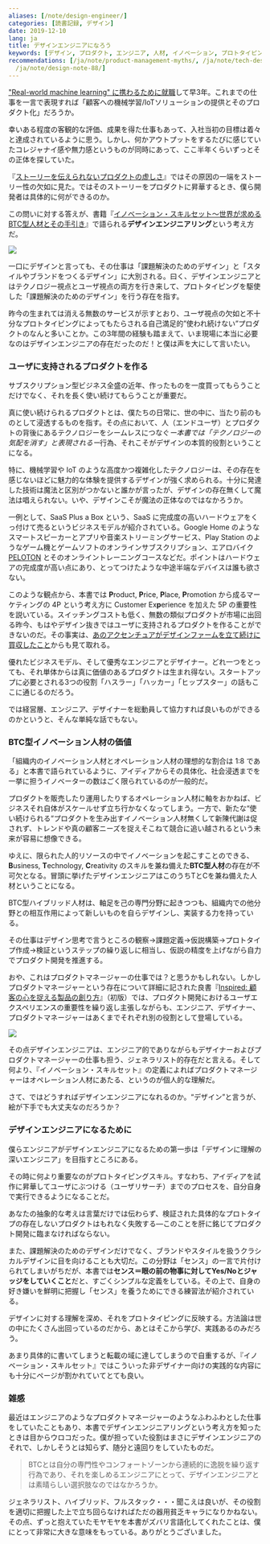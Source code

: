 ```yaml
---
aliases: [/note/design-engineer/]
categories: [読書記録, デザイン]
date: 2019-12-10
lang: ja
title: デザインエンジニアになろう
keywords: [デザイン, プロダクト, エンジニア, 人材, イノベーション, プロトタイピング, c型, 本書, プロダクトマネージャー, 魔法]
recommendations: [/ja/note/product-management-myths/, /ja/note/tech-design-story/,
  /ja/note/design-note-88/]
---
```


["Real-world machine learning" に携わるために就職](/note/master-graduate/)して早3年。これまでの仕事を一言で表現すれば「顧客への機械学習/IoTソリューションの提供とそのプロダクト化」だろうか。

幸いある程度の客観的な評価、成果を得た仕事もあって、入社当初の目標は着々と達成されているように思う。しかし、何かアウトプットをするたびに感じていたコレジャナイ感や無力感というものが同時にあって、ここ半年くらいずっとその正体を探していた。

『[ストーリーを伝えられないプロダクトの虚しさ](/note/tech-design-story/)』ではその原因の一端をストーリー性の欠如に見た。ではそのストーリーをプロダクトに昇華するとき、僕ら開発者は具体的に何ができるのか。

この問いに対する答えが、書籍『[イノベーション・スキルセット～世界が求めるBTC型人材とその手引き](https://amzn.to/2B8p6FR)』で語られる**デザインエンジニアリング**という考え方だ。

<a href="https://www.amazon.co.jp/dp/B07WRJ2C5Y/ref=as_li_ss_il?_encoding=UTF8&btkr=1&linkCode=li2&tag=takuti-22&linkId=5d6f850250daf47a6ea6a83014c60290&language=ja_JP" target="_blank"><img border="0" src="//ws-fe.amazon-adsystem.com/widgets/q?_encoding=UTF8&ASIN=B07WRJ2C5Y&Format=_SL160_&ID=AsinImage&MarketPlace=JP&ServiceVersion=20070822&WS=1&tag=takuti-22&language=ja_JP" ></a><img src="https://ir-jp.amazon-adsystem.com/e/ir?t=takuti-22&language=ja_JP&l=li2&o=9&a=B07WRJ2C5Y" width="1" height="1" border="0" alt="" style="border:none !important; margin:0px !important;" />

一口にデザインと言っても、その仕事は「課題解決のためのデザイン」と「スタイルやブランドをつくるデザイン」に大別される。曰く、デザインエンジニアとはテクノロジー視点とユーザ視点の両方を行き来して、プロトタイピングを駆使した「課題解決のためのデザイン」を行う存在を指す。

昨今の生まれては消える無数のサービスが示すとおり、ユーザ視点の欠如と不十分なプロトタイピングによってもたらされる自己満足的”使われ続けない”プロダクトのなんと多いことか。この3年間の経験も踏まえて、いま現場に本当に必要なのはデザインエンジニアの存在だったのだ！と僕は声を大にして言いたい。

### ユーザに支持されるプロダクトを作る

サブスクリプション型ビジネス全盛の近年、作ったものを一度買ってもらうことだけでなく、それを長く使い続けてもらうことが重要だ。

真に使い続けられるプロダクトとは、僕たちの日常に、世の中に、当たり前のものとして浸透するものを指す。その点において、人（エンドユーザ）とプロダクトの背後にあるテクノロジーをシームレスにつなぐ*ー本書では「テクノロジーの気配を消す」と表現されるー*行為、それこそがデザインの本質的役割ということになる。

特に、機械学習や IoT のような高度かつ複雑化したテクノロジーは、その存在を感じないほどに魅力的な体験を提供するデザインが強く求められる。十分に発達した技術は魔法と区別がつかないと誰かが言ったが、デザインの存在無くして魔法は唱えられない。いや、デザインこそが魔法の正体なのではなかろうか。

一例として、SaaS Plus a Box という、SaaS に完成度の高いハードウェアをくっ付けて売るというビジネスモデルが紹介されている。Google Home のようなスマートスピーカーとアプリや音楽ストリーミングサービス、Play Station のようなゲーム機とゲームソフトのオンラインサブスクリプション、エアロバイク [PELOTON](https://www.onepeloton.com/bike) とそのオンライントレーニングコースなどだ。ポイントはハードウェアの完成度が高い点にあり、とってつけたような中途半端なデバイスは誰も欲さない。

このような観点から、本書では **P**roduct, **P**rice, **P**lace, **P**romotion から成るマーケティングの 4P という考え方に Customer Ex**p**erience を加えた 5P の重要性を説いている。スイッチングコストも低く、無数の類似プロダクトが市場に出回る昨今、もはやデザイン抜きではユーザに支持されるプロダクトを作ることができないのだ。その事実は、[あのアクセンチュアがデザインファームを立て続けに買収したこと](https://forbesjapan.com/articles/detail/26680)からも見て取れる。

優れたビジネスモデル、そして優秀なエンジニアとデザイナー。どれ一つをとっても、それ単体からは真に価値のあるプロダクトは生まれ得ない。スタートアップに必要とされる3つの役割「ハスラー」「ハッカー」「ヒップスター」の話もここに通じるのだろう。

では経営層、エンジニア、デザイナーを総動員して協力すれば良いものができるのかというと、そんな単純な話でもない。

### BTC型イノベーション人材の価値

「組織内のイノベーション人材とオペレーション人材の理想的な割合は 1:8 である」と本書で語られているように、アイディアからその具体化、社会浸透までを一挙に担うイノベーターの数はごく限られているのが一般的だ。

プロダクトを販売したり運用したりするオペレーション人材に軸をおかねば、ビジネスそれ自体がスケールせず立ち行かなくなってしまう。一方で、新たな“使い続けられる“プロダクトを生み出すイノベーション人材無くして新陳代謝は促されず、トレンドや真の顧客ニーズを捉えそこねて競合に追い越されるという未来が容易に想像できる。

ゆえに、限られた人的リソースの中でイノベーションを起こすことのできる、**B**usiness, **T**echnology, **C**reativity のスキルを兼ね備えた**BTC型人材**の存在が不可欠となる。冒頭に挙げたデザインエンジニアはこのうちTとCを兼ね備えた人材ということになる。

BTC型ハイブリッド人材は、軸足を己の専門分野に起きつつも、組織内での他分野との相互作用によって新しいものを自らデザインし、実装する力を持っている。

その仕事はデザイン思考で言うところの観察→課題定義→仮説構築→プロトタイプ作成→検証というステップの繰り返しに相当し、仮説の精度を上げながら自力でプロダクト開発を推進する。

おや、これはプロダクトマネージャーの仕事では？と思うかもしれない。しかしプロダクトマネージャーという存在について詳細に記された良書『[Inspired: 顧客の心を捉える製品の創り方](https://amzn.to/345iRyE)』（初版）では、プロダクト開発におけるユーザエクスペリエンスの重要性を繰り返し主張しながらも、エンジニア、デザイナー、プロダクトマネージャーはあくまでそれぞれ別の役割として登場している。

<a href="https://www.amazon.co.jp/INSPIRED-%E7%86%B1%E7%8B%82%E3%81%95%E3%81%9B%E3%82%8B%E8%A3%BD%E5%93%81%E3%82%92%E7%94%9F%E3%81%BF%E5%87%BA%E3%81%99%E3%83%97%E3%83%AD%E3%83%80%E3%82%AF%E3%83%88%E3%83%9E%E3%83%8D%E3%82%B8%E3%83%A1%E3%83%B3%E3%83%88-%E3%83%9E%E3%83%BC%E3%83%86%E3%82%A3%E3%83%BB%E3%82%B1%E3%83%BC%E3%82%AC%E3%83%B3-ebook/dp/B0814STTHV/ref=as_li_ss_il?_encoding=UTF8&qid=1569787383&sr=8-3&linkCode=li2&tag=takuti-22&linkId=dbd80fb891f6cf3db54f0c44d108c549&language=ja_JP" target="_blank"><img border="0" src="//ws-fe.amazon-adsystem.com/widgets/q?_encoding=UTF8&ASIN=B0814STTHV&Format=_SL160_&ID=AsinImage&MarketPlace=JP&ServiceVersion=20070822&WS=1&tag=takuti-22&language=ja_JP" ></a><img src="https://ir-jp.amazon-adsystem.com/e/ir?t=takuti-22&language=ja_JP&l=li2&o=9&a=B0814STTHV" width="1" height="1" border="0" alt="" style="border:none !important; margin:0px !important;" />

その点デザインエンジニアは、エンジニア的でありながらもデザイナーおよびプロダクトマネージャーの仕事も担う、ジェネラリスト的存在だと言える。そして何より、『イノベーション・スキルセット』の定義によればプロダクトマネージャーはオペレーション人材にあたる、というのが個人的な理解だ。

さて、ではどうすればデザインエンジニアになれるのか。“デザイン”と言うが、絵が下手でも大丈夫なのだろうか？

### デザインエンジニアになるために

僕らエンジニアがデザインエンジニアになるための第一歩は「デザインに理解の深いエンジニア」を目指すところにある。

その時に何より重要なのがプロトタイピングスキル。すなわち、アイディアを試作に昇華してユーザにぶつける（ユーザリサーチ）までのプロセスを、自分自身で実行できるようになることだ。

あなたの抽象的な考えは言葉だけでは伝わらず、検証された具体的なプロトタイプの存在しないプロダクトはもれなく失敗する―このことを肝に銘じてプロダクト開発に臨まなければならない。

また、課題解決のためのデザインだけでなく、ブランドやスタイルを扱うクラシカルデザインに目を向けることも大切だ。この分野は「センス」の一言で片付けられてしまいがちだが、本書では**センス＝眼の前の物事に対してYes/Noとジャッジをしていくこと**だと、すごくシンプルな定義をしている。その上で、自身の好き嫌いを鮮明に把握し「センス」を養うためにできる練習法が紹介されている。

デザインに対する理解を深め、それをプロトタイピングに反映する。方法論は世の中にたくさん出回っているのだから、あとはそこから学び、実践あるのみだろう。

あまり具体的に書いてしまうと転載の域に達してしまうので自重するが、『イノベーション・スキルセット』ではこういった非デザイナー向けの実践的な内容にも十分にページが割かれていてとても良い。

### 雑感

最近はエンジニアのようなプロダクトマネージャーのようなふわふわとした仕事をしていたこともあり、本書でデザインエンジニアリングという考え方を知ったときは目からウロコだった。僕が担っていた役割はまさにデザインエンジニアのそれで、しかしそうとは知らず、随分と遠回りをしていたものだ。

> BTCとは自分の専門性やコンフォートゾーンから連続的に逸脱を繰り返す行為であり、それを楽しめるエンジニアにとって、デザインエンジニアとは素晴らしい選択肢なのではなかろうか。

ジェネラリスト、ハイブリッド、フルスタック・・・聞こえは良いが、その役割を適切に把握した上で立ち回らなければただの器用貧乏キャラになりかねない。その点、ずっと抱えていたモヤモヤを本書がズバリ言語化してくれたことは、僕にとって非常に大きな意味をもっている。ありがとうございました。
